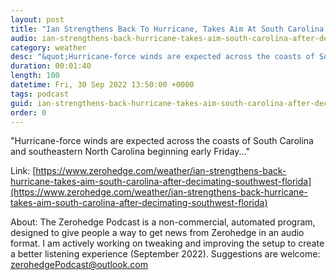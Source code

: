 ```yaml
---
layout: post
title: "Ian Strengthens Back To Hurricane, Takes Aim At South Carolina After Decimating Southwest Florida "
audio: ian-strengthens-back-hurricane-takes-aim-south-carolina-after-decimating-southwest-florida-0
category: weather
desc: "&quot;Hurricane-force winds are expected across the coasts of South Carolina and southeastern North Carolina beginning early Friday...&quot; "
duration: 00:01:40
length: 100
datetime: Fri, 30 Sep 2022 13:50:00 +0000
tags: podcast
guid: ian-strengthens-back-hurricane-takes-aim-south-carolina-after-decimating-southwest-florida-0
order: 0
---
```

&quot;Hurricane-force winds are expected across the coasts of South Carolina and southeastern North Carolina beginning early Friday...&quot; 

Link: [https://www.zerohedge.com/weather/ian-strengthens-back-hurricane-takes-aim-south-carolina-after-decimating-southwest-florida](https://www.zerohedge.com/weather/ian-strengthens-back-hurricane-takes-aim-south-carolina-after-decimating-southwest-florida)

About: The Zerohedge Podcast is a non-commercial, automated program, designed to give people a way to get news from Zerohedge in an audio format.  I am actively working on tweaking and improving the setup to create a better listening experience (September 2022).  Suggestions are welcome: [zerohedgePodcast@outlook.com](mailto:zerohedgePodcast@outlook.com)